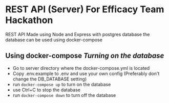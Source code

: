 # REST API (Server) For Efficacy Team Hackathon

REST API Made using Node and Express with postgres database
the database can be used using docker-compose

## Using docker-compose _Turning on the database_

* Go to server directory where the docker-compose.yml is located
* Copy .env.example to .env and use your own config (Preferably don't change the DB_DATABASE setting)
* run `docker-compose up` to turn on the database
* use Ctrl+C to stop the database
* run `docker-compose down` to turn off the database
